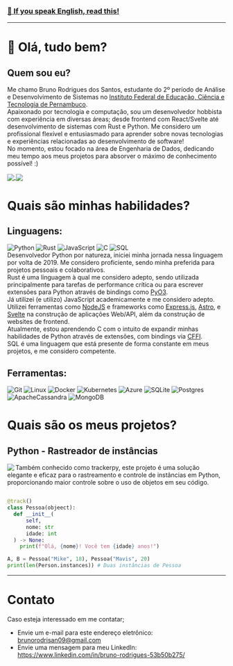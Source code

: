 ### [🏴󠁧󠁢󠁥󠁮󠁧󠁿 If you speak English, read this!](https://github.com/BruDriguezz/BruDriguezz/blob/master/README_ENG.md)
--------------------
# 👋 Olá, tudo bem?

## Quem sou eu?
Me chamo Bruno Rodrigues dos Santos, estudante do 2º período de Análise e Desenvolvimento de Sistemas no [Instituto Federal de Educação, Ciência e Tecnologia de Pernambuco](https://portal.ifpe.edu.br/noticias/tecnologia-em-analise-e-desenvolvimento-de-sistemas-do-ifpe-paulista-recebe-nota-maxima/). 
<br> Apaixonado por tecnologia e computação, sou um desenvolvedor hobbista com experiência em diversas áreas; desde frontend com React/Svelte até desenvolvimento de sistemas com Rust e Python. Me considero um profissional flexível e entusiasmado para aprender sobre novas tecnologias e experiências relacionadas ao desenvolvimento de software!
<br> No momento, estou focado na área de Engenharia de Dados, dedicando meu tempo aos meus projetos para absorver o máximo de conhecimento possível! :)

<a href="https://github.com/BruDriguezz">
  <img align="center" src="https://github-readme-stats.vercel.app/api?username=BruDriguezz&theme=tokyonight&layout=compact&show_icons=true&locale=pt-BR" />
</a>
<a href="https://github.com/BruDriguezz">
  <img align="center" src="https://github-readme-stats.vercel.app/api/top-langs/?username=BruDriguezz&theme=tokyonight&layout=compact&count_private=true&show_icons=true&locale=pt-BR" />
</a>

# Quais são minhas habilidades?
## Linguagens:
![Python](https://img.shields.io/badge/python-3670A0?style=for-the-badge&logo=python&logoColor=ffdd54) ![Rust](https://img.shields.io/badge/rust-%23000000.svg?style=for-the-badge&logo=rust&logoColor=white) ![JavaScript](https://img.shields.io/badge/javascript-%23323330.svg?style=for-the-badge&logo=javascript&logoColor=%23F7DF1E) ![C](https://img.shields.io/badge/c-%2300599C.svg?style=for-the-badge&logo=c&logoColor=white) ![SQL](https://img.shields.io/badge/SQL-005C84?style=for-the-badge&logo=mysql&logoColor=white)
<br> Desenvolvedor Python por natureza, iniciei minha jornada nessa linguagem por volta de 2019. Me considero proficiente, sendo minha preferida para projetos pessoais e colaborativos.
<br> Rust é uma linguagem à qual me considero adepto, sendo utilizada principalmente para tarefas de performance crítica ou para escrever extensões para Python através de bindings como [PyO3](https://github.com/PyO3/pyo3).
<br> Já utilizei (e utilizo) JavaScript academicamente e me considero adepto. Utilizei ferramentas como [NodeJS](https://nodejs.org/en) e frameworks como [Express.js](https://expressjs.com/pt-br/), [Astro](https://astro.build/), e [Svelte](https://svelte.dev/) na construção de aplicações Web/API, além da construção de websites de frontend.
<br> Atualmente, estou aprendendo C com o intuito de expandir minhas habilidades de Python através de extensões, com bindings via [CFFI](https://pypi.org/project/cffi/).
<br> SQL é uma linguagem que está presente de forma constante em meus projetos, e me considero competente.

## Ferramentas:
![Git](https://img.shields.io/badge/git-%23F05033.svg?style=for-the-badge&logo=git&logoColor=white) ![Linux](https://img.shields.io/badge/Linux-FCC624?style=for-the-badge&logo=linux&logoColor=black) ![Docker](https://img.shields.io/badge/docker-%230db7ed.svg?style=for-the-badge&logo=docker&logoColor=white) ![Kubernetes](https://img.shields.io/badge/kubernetes-%23326ce5.svg?style=for-the-badge&logo=kubernetes&logoColor=white) ![Azure](https://img.shields.io/badge/azure-%230072C6.svg?style=for-the-badge&logo=microsoftazure&logoColor=white) ![SQLite](https://img.shields.io/badge/sqlite-%2307405e.svg?style=for-the-badge&logo=sqlite&logoColor=white) ![Postgres](https://img.shields.io/badge/postgres-%23316192.svg?style=for-the-badge&logo=postgresql&logoColor=white) ![ApacheCassandra](https://img.shields.io/badge/cassandra-%231287B1.svg?style=for-the-badge&logo=apache-cassandra&logoColor=white) ![MongoDB](https://img.shields.io/badge/MongoDB-%234ea94b.svg?style=for-the-badge&logo=mongodb&logoColor=white)


# Quais são os meus projetos?
## Python - Rastreador de instâncias
<a href="https://github.com/BruDriguezz/instance_tracker">
  <img align="left" src="https://github-readme-stats.vercel.app/api/pin/?username=BruDriguezz&theme=tokyonight&show_icons=true&locale=pt-BR&repo=instance_tracker" />
</a>
Também conhecido como trackerpy, este projeto é uma solução elegante e eficaz para o rastreamento e controle de instâncias em Python, proporcionando maior controle sobre o uso de objetos em seu código. 

```py

@track()
class Pessoa(objeect):
  def __init__(
      self,
      nome: str
      idade: int
  ) -> None:
    print(f"Olá, {nome}! Você tem {idade} anos!")

A, B = Pessoa("Mike", 18), Pessoa("Mavis", 20)
print(len(Person.instances)) # Duas instâncias de Pessoa
```

----- 
# Contato
Caso esteja interessado em me contatar;

- Envie um e-mail para este endereço eletrônico: brunorodrisan09@gmail.com
- Envie uma mensagem para meu LinkedIn: https://www.linkedin.com/in/bruno-rodrigues-53b50b275/
